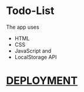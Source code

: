 # Todo-List
The app uses
- HTML
- CSS
- JavaScript and
- LocalStorage API

# [DEPLOYMENT](https://todo42.netlify.app/)
